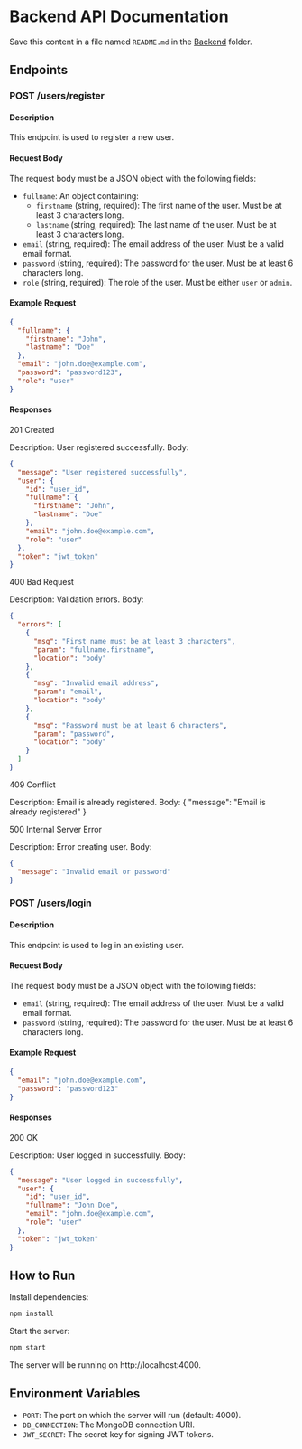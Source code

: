 # Backend API Documentation

Save this content in a file named `README.md` in the [Backend](http://_vscodecontentref_/0) folder.

## Endpoints

### POST /users/register

#### Description
This endpoint is used to register a new user.

#### Request Body
The request body must be a JSON object with the following fields:

- `fullname`: An object containing:
  - `firstname` (string, required): The first name of the user. Must be at least 3 characters long.
  - `lastname` (string, required): The last name of the user. Must be at least 3 characters long.
- `email` (string, required): The email address of the user. Must be a valid email format.
- `password` (string, required): The password for the user. Must be at least 6 characters long.
- `role` (string, required): The role of the user. Must be either `user` or `admin`.

#### Example Request
```json
{
  "fullname": {
    "firstname": "John",
    "lastname": "Doe"
  },
  "email": "john.doe@example.com",
  "password": "password123",
  "role": "user"
}
```

#### Responses
201 Created

Description: User registered successfully.
Body:
```json
{
  "message": "User registered successfully",
  "user": {
    "id": "user_id",
    "fullname": {
      "firstname": "John",
      "lastname": "Doe"
    },
    "email": "john.doe@example.com",
    "role": "user"
  },
  "token": "jwt_token"
}
```

400 Bad Request

Description: Validation errors.
Body:
```json
{
  "errors": [
    {
      "msg": "First name must be at least 3 characters",
      "param": "fullname.firstname",
      "location": "body"
    },
    {
      "msg": "Invalid email address",
      "param": "email",
      "location": "body"
    },
    {
      "msg": "Password must be at least 6 characters",
      "param": "password",
      "location": "body"
    }
  ]
}
```
409 Conflict

Description: Email is already registered.
Body:
{
  "message": "Email is already registered"
}

500 Internal Server Error

Description: Error creating user.
Body:
```json
{
  "message": "Invalid email or password"
}
```

### POST /users/login

#### Description
This endpoint is used to log in an existing user.

#### Request Body
The request body must be a JSON object with the following fields:

- `email` (string, required): The email address of the user. Must be a valid email format.
- `password` (string, required): The password for the user. Must be at least 6 characters long.

#### Example Request
```json
{
  "email": "john.doe@example.com",
  "password": "password123"
}
```

#### Responses
200 OK

Description: User logged in successfully.
Body:
```json
{
  "message": "User logged in successfully",
  "user": {
    "id": "user_id",
    "fullname": "John Doe",
    "email": "john.doe@example.com",
    "role": "user"
  },
  "token": "jwt_token"
}
```

## How to Run
Install dependencies:

```bash
npm install
```

Start the server:

```bash
npm start
```

The server will be running on http://localhost:4000.

## Environment Variables
- `PORT`: The port on which the server will run (default: 4000).
- `DB_CONNECTION`: The MongoDB connection URI.
- `JWT_SECRET`: The secret key for signing JWT tokens.